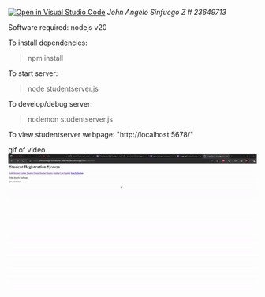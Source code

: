 [![Open in Visual Studio Code](https://classroom.github.com/assets/open-in-vscode-718a45dd9cf7e7f842a935f5ebbe5719a5e09af4491e668f4dbf3b35d5cca122.svg)](https://classroom.github.com/online_ide?assignment_repo_id=11903069&assignment_repo_type=AssignmentRepo)
*John Angelo Sinfuego*
*Z # 23649713*

Software required:
nodejs v20

To install dependencies:
>npm install

To start server:
>node studentserver.js

To develop/debug server:
>nodemon studentserver.js

To view studentserver webpage:
"http://localhost:5678/"

gif of video
![](https://github.com/kidprince123/Jsinfuegohw6/blob/main/ezgif.com-video-to-gif.gif)


